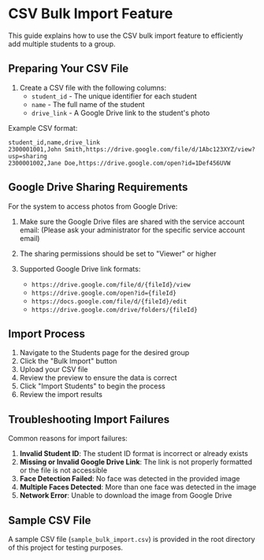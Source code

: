# CSV Bulk Import Feature

This guide explains how to use the CSV bulk import feature to efficiently add multiple students to a group.

## Preparing Your CSV File

1. Create a CSV file with the following columns:
   - `student_id` - The unique identifier for each student
   - `name` - The full name of the student
   - `drive_link` - A Google Drive link to the student's photo

Example CSV format:
```
student_id,name,drive_link
2300001001,John Smith,https://drive.google.com/file/d/1Abc123XYZ/view?usp=sharing
2300001002,Jane Doe,https://drive.google.com/open?id=1Def456UVW
```

## Google Drive Sharing Requirements

For the system to access photos from Google Drive:

1. Make sure the Google Drive files are shared with the service account email: 
   (Please ask your administrator for the specific service account email)

2. The sharing permissions should be set to "Viewer" or higher

3. Supported Google Drive link formats:
   - `https://drive.google.com/file/d/{fileId}/view`
   - `https://drive.google.com/open?id={fileId}`
   - `https://docs.google.com/file/d/{fileId}/edit`
   - `https://drive.google.com/drive/folders/{fileId}`

## Import Process

1. Navigate to the Students page for the desired group
2. Click the "Bulk Import" button
3. Upload your CSV file
4. Review the preview to ensure the data is correct
5. Click "Import Students" to begin the process
6. Review the import results

## Troubleshooting Import Failures

Common reasons for import failures:

1. **Invalid Student ID**: The student ID format is incorrect or already exists
2. **Missing or Invalid Google Drive Link**: The link is not properly formatted or the file is not accessible
3. **Face Detection Failed**: No face was detected in the provided image
4. **Multiple Faces Detected**: More than one face was detected in the image
5. **Network Error**: Unable to download the image from Google Drive

## Sample CSV File

A sample CSV file (`sample_bulk_import.csv`) is provided in the root directory of this project for testing purposes.